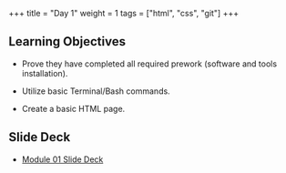 +++
title = "Day 1"
weight = 1
tags = ["html", "css", "git"] 
+++

## Learning Objectives

* Prove they have completed all required prework (software and tools installation).

* Utilize basic Terminal/Bash commands.

* Create a basic HTML page.

## Slide Deck

* [Module 01 Slide Deck](https://docs.google.com/presentation/d/1bVwosLLIFv12kaXCv3J4qPVp5oZFIszQ2GHL0QAbBGA)
